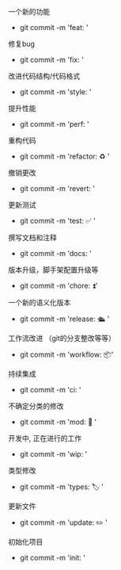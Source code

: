 一个新的功能
- git commit -m 'feat: '

修复bug
- git commit -m 'fix:  '

改进代码结构/代码格式
- git commit -m 'style:  '

提升性能
- git commit -m 'perf: ️'

重构代码
- git commit -m 'refactor: ♻️ '

撤销更改
- git commit -m 'revert:  '

更新测试
- git commit -m 'test: ✅ '

撰写文档和注释
- git commit -m 'docs:  '

版本升级，脚手架配置升级等
- git commit -m 'chore: ⏫'

一个新的语义化版本
- git commit -m 'release: 🛳  '

工作流改进 （git的分支整改等等）
- git commit -m 'workflow: 📦'

持续集成
- git commit -m 'ci:  '

不确定分类的修改
- git commit -m 'mod: 🤡 '

开发中, 正在进行的工作
- git commit -m 'wip: '

类型修改
- git commit -m 'types: 🏷  '

更新文件
- git commit -m 'update: ✏️  '

初始化项目
- git commit -m 'init:   '